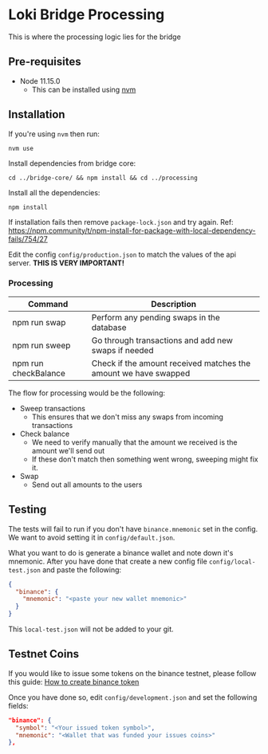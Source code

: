 # Loki Bridge Processing

This is where the processing logic lies for the bridge

## Pre-requisites
  - Node 11.15.0
    - This can be installed using [nvm](https://github.com/nvm-sh/nvm)

## Installation

If you're using `nvm` then run:
```
nvm use
```

Install dependencies from bridge core:
```
cd ../bridge-core/ && npm install && cd ../processing
```

Install all the dependencies:
```
npm install
```
If installation fails then remove `package-lock.json` and try again. Ref: https://npm.community/t/npm-install-for-package-with-local-dependency-fails/754/27

Edit the config `config/production.json` to match the values of the api server. **THIS IS VERY IMPORTANT!**

### Processing

| Command | Description |
| --- | --- |
| npm run swap | Perform any pending swaps in the database |
| npm run sweep | Go through transactions and add new swaps if needed |
| npm run checkBalance | Check if the amount received matches the amount we have swapped |

The flow for processing would be the following:
- Sweep transactions
  - This ensures that we don't miss any swaps from incoming transactions
- Check balance
  - We need to verify manually that the amount we received is the amount we'll send out
  - If these don't match then something went wrong, sweeping might fix it.
- Swap
  - Send out all amounts to the users

## Testing

The tests will fail to run if you don't have `binance.mnemonic` set in the config.
We want to avoid setting it in `config/default.json`.

What you want to do is generate a binance wallet and note down it's mnemonic.
After you have done that create a new config file `config/local-test.json` and paste the following:

```json
{
  "binance": {
    "mnemonic": "<paste your new wallet mnemonic>"
  }
}
```

This `local-test.json` will not be added to your git.

## Testnet Coins

If you would like to issue some tokens on the binance testnet, please follow this guide: [How to create binance token](https://lightrains.com/blogs/how-create-binance-token)

Once you have done so, edit `config/development.json` and set the following fields:
```json
"binance": {
  "symbol": "<Your issued token symbol>",
  "mnemonic": "<Wallet that was funded your issues coins>"
},
```
